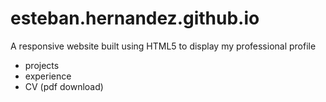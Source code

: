 # esteban.hernandez.github.io

A responsive website built using HTML5 to display my professional profile

- projects
- experience
- CV (pdf download)
